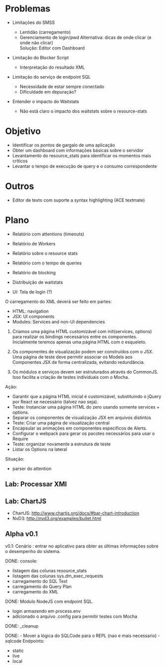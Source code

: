 
Problemas
==========

* Limitações do SMSS
   * Lentidão (carregamento)
   * Gerenciamento de login/pwd
Alternativa: dicas de onde clicar (e onde não clicar)   
Solução: Editor com Dashboard

* Limitação do Blocker Script
   * Interpretação do resultado XML

* Limitação do serviço de endpoint SQL
   * Necessidade de estar sempre conectado
   * Dificuldade em depuração?

* Entender o impacto do Waitstats
   * Não está claro o impacto dos waitstats sobre o resource-stats


Objetivo
==========

* Identificar os pontos de gargalo de uma aplicação
* Obter um dashboard com informações básicas sobre o servidor
* Levantamento do resource_stats para identificar os momentos mais críticos
* Levantar o tempo de execução de query e o consumo correspondente

Outros
=======

* Editor de texto com suporte a syntax highlighting (ACE textmate)

Plano
=======

* Relatório com attentions (timeouts)
* Relatório de Workers
* Relatório sobre o resource stats
* Relatório com o tempo de queries
* Relatório de blocking
* Distribuição de waitstats

* UI: Tela de login (?)

O carregamento do XML deverá ser feito em partes:
- HTML: navigation
- JSX: UI components 
- Modules: Services and non-UI dependencies 

1. Criamos uma página HTML customizável com init(services, options) para realizar os 
bindings necessários entre os componentes. Inicialmente teremos apenas uma página
HTML com o esqueleto.

2. Os componentes de visualização podem ser construídos com o JSX. Uma página de teste
deve permitir associar os Models aos Componentes JSX de forma centralizada, evitando
redundância.

3. Os módulos e serviços devem ser estruturados através do CommonJS. Isso facilita a
criação de testes individuais com o Mocha.

Ação:
- Garantir que a página HTML inicial é customizável, substituindo o jQuery por React
se necessário (talvez nao seja). 
- Teste: Instanciar uma página HTML do zero usando somente services + options.
- Separar os componentes de visualização JSX em arquivos distintos
- Teste: Criar uma página de visualização central
- Encapsular as animações em componentes específicos de Alerts.
- Configurar o webpack para gerar os pacotes necessários para usar o Require
- Teste: organizar novamente a estrutura de teste 
- Listar os Options na lateral

Situação: 
- parser do attention


## Lab: Processar XMl

## Lab: ChartJS
* ChartJS: http://www.chartjs.org/docs/#bar-chart-introduction
* NvD3: http://nvd3.org/examples/bullet.html






## Alpha v0.1

v0.1: Cenário : entrar no aplicativo para obter as últimas informações sobre o desempenho do sistema.

DONE: console:
- listagem das colunas resource_stats
- listagem das colunas sys.dm_exec_requests
- carregamento do SQL Text
- carregamento do Query Plan
- carregamento do XML

DONE: Módulo NodeJS com endpoint SQL.
- login armazendo em process.env
- adicionado o arquivo .config para permitir testes com Mocha

DONE: _cleanup

DONE: - Mover a lógica do SQLCode para o REPL (nao e mais necessario) - sqlcode
Endpoints:
- static
- live
- local
